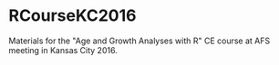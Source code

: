 # RCourseKC2016
Materials for the "Age and Growth Analyses with R" CE course at AFS meeting in Kansas City 2016.
